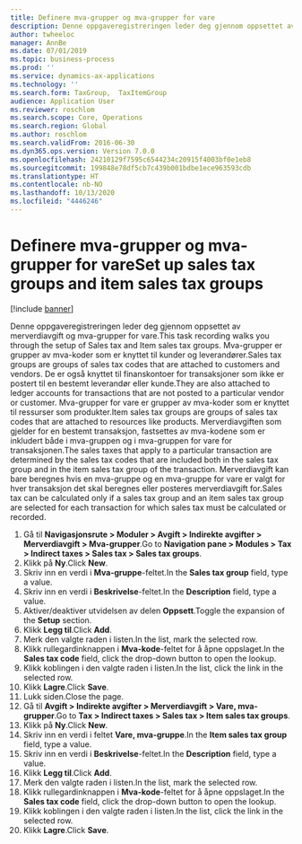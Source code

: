 ```yaml
---
title: Definere mva-grupper og mva-grupper for vare
description: Denne oppgaveregistreringen leder deg gjennom oppsettet av merverdiavgift og mva-grupper for vare.
author: twheeloc
manager: AnnBe
ms.date: 07/01/2019
ms.topic: business-process
ms.prod: ''
ms.service: dynamics-ax-applications
ms.technology: ''
ms.search.form: TaxGroup,  TaxItemGroup
audience: Application User
ms.reviewer: roschlom
ms.search.scope: Core, Operations
ms.search.region: Global
ms.author: roschlom
ms.search.validFrom: 2016-06-30
ms.dyn365.ops.version: Version 7.0.0
ms.openlocfilehash: 24210129f7595c6544234c20915f4003bf0e1eb8
ms.sourcegitcommit: 199848e78df5cb7c439b001bdbe1ece963593cdb
ms.translationtype: HT
ms.contentlocale: nb-NO
ms.lasthandoff: 10/13/2020
ms.locfileid: "4446246"
---
```

# <a name="set-up-sales-tax-groups-and-item-sales-tax-groups"></a><span data-ttu-id="88c77-103">Definere mva-grupper og mva-grupper for vare</span><span class="sxs-lookup"><span data-stu-id="88c77-103">Set up sales tax groups and item sales tax groups</span></span>

[!include [banner](../../includes/banner.md)]

<span data-ttu-id="88c77-104">Denne oppgaveregistreringen leder deg gjennom oppsettet av merverdiavgift og mva-grupper for vare.</span><span class="sxs-lookup"><span data-stu-id="88c77-104">This task recording walks you through the setup of Sales tax and Item sales tax groups.</span></span> <span data-ttu-id="88c77-105">Mva-grupper er grupper av mva-koder som er knyttet til kunder og leverandører.</span><span class="sxs-lookup"><span data-stu-id="88c77-105">Sales tax groups are groups of sales tax codes that are attached to customers and vendors.</span></span> <span data-ttu-id="88c77-106">De er også knyttet til finanskontoer for transaksjoner som ikke er postert til en bestemt leverandør eller kunde.</span><span class="sxs-lookup"><span data-stu-id="88c77-106">They are also attached to ledger accounts for transactions that are not posted to a particular vendor or customer.</span></span>  <span data-ttu-id="88c77-107">Mva-grupper for vare er grupper av mva-koder som er knyttet til ressurser som produkter.</span><span class="sxs-lookup"><span data-stu-id="88c77-107">Item sales tax groups are groups of sales tax codes that are attached to resources like products.</span></span>  <span data-ttu-id="88c77-108">Merverdiavgiften som gjelder for en bestemt transaksjon, fastsettes av mva-kodene som er inkludert både i mva-gruppen og i mva-gruppen for vare for transaksjonen.</span><span class="sxs-lookup"><span data-stu-id="88c77-108">The sales taxes that apply to a particular transaction are determined by the sales tax codes that are included both in the sales tax group and in the item sales tax group of the transaction.</span></span>  <span data-ttu-id="88c77-109">Merverdiavgift kan bare beregnes hvis en mva-gruppe og en mva-gruppe for vare er valgt for hver transaksjon det skal beregnes eller posteres merverdiavgift for.</span><span class="sxs-lookup"><span data-stu-id="88c77-109">Sales tax can be calculated only if a sales tax group and an item sales tax group are selected for each transaction for which sales tax must be calculated or recorded.</span></span>  

1. <span data-ttu-id="88c77-110">Gå til **Navigasjonsrute > Moduler > Avgift > Indirekte avgifter > Merverdiavgift > Mva-grupper**.</span><span class="sxs-lookup"><span data-stu-id="88c77-110">Go to **Navigation pane > Modules > Tax > Indirect taxes > Sales tax > Sales tax groups**.</span></span>
2. <span data-ttu-id="88c77-111">Klikk på **Ny**.</span><span class="sxs-lookup"><span data-stu-id="88c77-111">Click **New**.</span></span>
3. <span data-ttu-id="88c77-112">Skriv inn en verdi i **Mva-gruppe**-feltet.</span><span class="sxs-lookup"><span data-stu-id="88c77-112">In the **Sales tax group** field, type a value.</span></span>
4. <span data-ttu-id="88c77-113">Skriv inn en verdi i **Beskrivelse**-feltet.</span><span class="sxs-lookup"><span data-stu-id="88c77-113">In the **Description** field, type a value.</span></span>
5. <span data-ttu-id="88c77-114">Aktiver/deaktiver utvidelsen av delen **Oppsett**.</span><span class="sxs-lookup"><span data-stu-id="88c77-114">Toggle the expansion of the **Setup** section.</span></span>
6. <span data-ttu-id="88c77-115">Klikk **Legg til**.</span><span class="sxs-lookup"><span data-stu-id="88c77-115">Click **Add**.</span></span>
7. <span data-ttu-id="88c77-116">Merk den valgte raden i listen.</span><span class="sxs-lookup"><span data-stu-id="88c77-116">In the list, mark the selected row.</span></span>
8. <span data-ttu-id="88c77-117">Klikk rullegardinknappen i **Mva-kode**-feltet for å åpne oppslaget.</span><span class="sxs-lookup"><span data-stu-id="88c77-117">In the **Sales tax code** field, click the drop-down button to open the lookup.</span></span>
9. <span data-ttu-id="88c77-118">Klikk koblingen i den valgte raden i listen.</span><span class="sxs-lookup"><span data-stu-id="88c77-118">In the list, click the link in the selected row.</span></span>
10. <span data-ttu-id="88c77-119">Klikk **Lagre**.</span><span class="sxs-lookup"><span data-stu-id="88c77-119">Click **Save**.</span></span>
11. <span data-ttu-id="88c77-120">Lukk siden.</span><span class="sxs-lookup"><span data-stu-id="88c77-120">Close the page.</span></span>
12. <span data-ttu-id="88c77-121">Gå til **Avgift > Indirekte avgifter > Merverdiavgift > Vare, mva-grupper**.</span><span class="sxs-lookup"><span data-stu-id="88c77-121">Go to **Tax > Indirect taxes > Sales tax > Item sales tax groups**.</span></span>
13. <span data-ttu-id="88c77-122">Klikk på **Ny**.</span><span class="sxs-lookup"><span data-stu-id="88c77-122">Click **New**.</span></span>
14. <span data-ttu-id="88c77-123">Skriv inn en verdi i feltet **Vare, mva-gruppe**.</span><span class="sxs-lookup"><span data-stu-id="88c77-123">In the **Item sales tax group** field, type a value.</span></span>
15. <span data-ttu-id="88c77-124">Skriv inn en verdi i **Beskrivelse**-feltet.</span><span class="sxs-lookup"><span data-stu-id="88c77-124">In the **Description** field, type a value.</span></span>
16. <span data-ttu-id="88c77-125">Klikk **Legg til**.</span><span class="sxs-lookup"><span data-stu-id="88c77-125">Click **Add**.</span></span>
17. <span data-ttu-id="88c77-126">Merk den valgte raden i listen.</span><span class="sxs-lookup"><span data-stu-id="88c77-126">In the list, mark the selected row.</span></span>
18. <span data-ttu-id="88c77-127">Klikk rullegardinknappen i **Mva-kode**-feltet for å åpne oppslaget.</span><span class="sxs-lookup"><span data-stu-id="88c77-127">In the **Sales tax code** field, click the drop-down button to open the lookup.</span></span>
19. <span data-ttu-id="88c77-128">Klikk koblingen i den valgte raden i listen.</span><span class="sxs-lookup"><span data-stu-id="88c77-128">In the list, click the link in the selected row.</span></span>
20. <span data-ttu-id="88c77-129">Klikk **Lagre**.</span><span class="sxs-lookup"><span data-stu-id="88c77-129">Click **Save**.</span></span>

